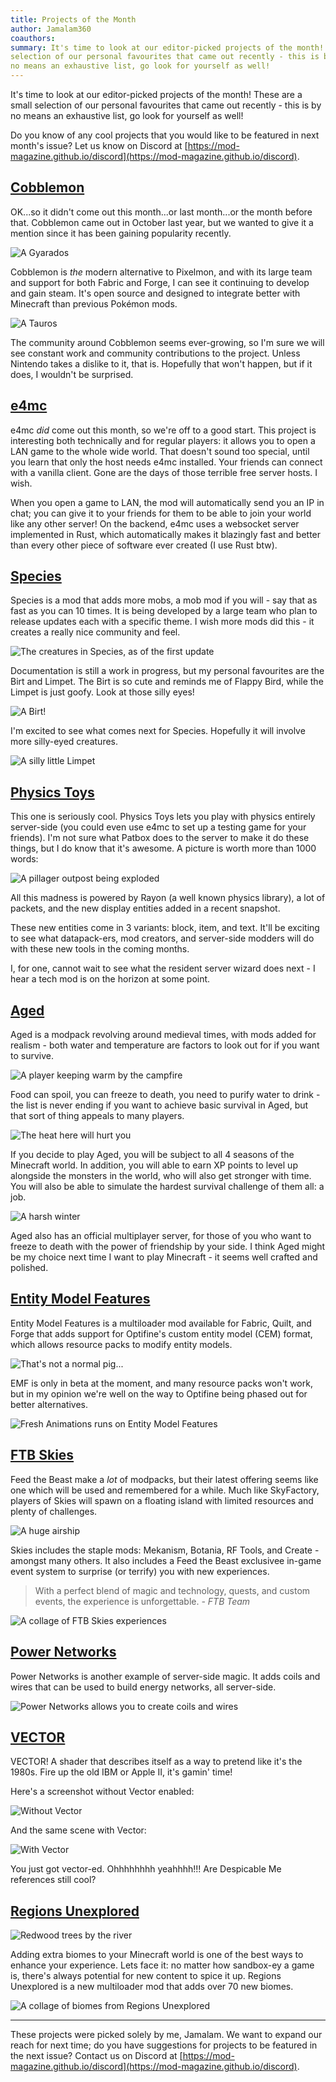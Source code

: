 ```yaml
---
title: Projects of the Month
author: Jamalam360
coauthors:
summary: It's time to look at our editor-picked projects of the month! These are a small
selection of our personal favourites that came out recently - this is by
no means an exhaustive list, go look for yourself as well!
---
```


It's time to look at our editor-picked projects of the month! These are a small
selection of our personal favourites that came out recently - this is by no
means an exhaustive list, go look for yourself as well!

Do you know of any cool projects that you would like to be featured in next
month's issue? Let us know on Discord at
[https://mod-magazine.github.io/discord](https://mod-magazine.github.io/discord).

## [Cobblemon](https://modrinth.com/mod/cobblemon)

OK...so it didn't come out this month...or last month...or the month before
that. Cobblemon came out in October last year, but we wanted to give it a
mention since it has been gaining popularity recently.

![A Gyarados](./assets/cobblemon-gyarados.png)

Cobblemon is _the_ modern alternative to Pixelmon, and with its large team and
support for both Fabric and Forge, I can see it continuing to develop and gain
steam. It's open source and designed to integrate better with Minecraft than
previous Pokémon mods.

![A Tauros](./assets/cobblemon-tauros.png)

The community around Cobblemon seems ever-growing, so I'm sure we will see
constant work and community contributions to the project. Unless Nintendo takes
a dislike to it, that is. Hopefully that won't happen, but if it does, I
wouldn't be surprised.

## [e4mc](https://modrinth.com/mod/e4mc)

e4mc _did_ come out this month, so we're off to a good start. This project is
interesting both technically and for regular players: it allows you to open a
LAN game to the whole wide world. That doesn't sound too special, until you
learn that only the host needs e4mc installed. Your friends can connect with a
vanilla client. Gone are the days of those terrible free server hosts. I wish.

When you open a game to LAN, the mod will automatically send you an IP in chat;
you can give it to your friends for them to be able to join your world like any
other server! On the backend, e4mc uses a websocket server implemented in Rust,
which automatically makes it blazingly fast and better than every other piece of
software ever created (I use Rust btw).

## [Species](https://modrinth.com/mod/species)

Species is a mod that adds more mobs, a mob mod if you will - say that as fast
as you can 10 times. It is being developed by a large team who plan to release
updates each with a specific theme. I wish more mods did this - it creates a
really nice community and feel.

![The creatures in Species, as of the first update](./assets/species-creatures.png)

Documentation is still a work in progress, but my personal favourites are the
Birt and Limpet. The Birt is so cute and reminds me of Flappy Bird, while the
Limpet is just goofy. Look at those silly eyes!

![A Birt!](./assets/species-birt.png)

I'm excited to see what comes next for Species. Hopefully it will involve more
silly-eyed creatures.

![A silly little Limpet](./assets/species-limpet.png)

## [Physics Toys](https://modrinth.com/mod/physics-toys)

This one is seriously cool. Physics Toys lets you play with physics entirely
server-side (you could even use e4mc to set up a testing game for your friends).
I'm not sure what Patbox does to the server to make it do these things, but I do
know that it's awesome. A picture is worth more than 1000 words:

![A pillager outpost being exploded](./assets/physics-toys.png)

All this madness is powered by Rayon (a well known physics library), a lot of
packets, and the new display entities added in a recent snapshot.

These new entities come in 3 variants: block, item, and text. It'll be exciting
to see what datapack-ers, mod creators, and server-side modders will do with
these new tools in the coming months.

I, for one, cannot wait to see what the resident server wizard does next - I
hear a tech mod is on the horizon at some point.

## [Aged](https://modrinth.com/modpack/aged)

Aged is a modpack revolving around medieval times, with mods added for realism -
both water and temperature are factors to look out for if you want to survive.

![A player keeping warm by the campfire](./assets/aged-campfire.png)

Food can spoil, you can freeze to death, you need to purify water to drink - the
list is never ending if you want to achieve basic survival in Aged, but that
sort of thing appeals to many players.

![The heat here will hurt you](./assets/aged-nether.png)

If you decide to play Aged, you will be subject to all 4 seasons of the
Minecraft world. In addition, you will able to earn XP points to level up
alongside the monsters in the world, who will also get stronger with time. You
will also be able to simulate the hardest survival challenge of them all: a job.

![A harsh winter](./assets/aged-winter.png)

Aged also has an official multiplayer server, for those of you who want to
freeze to death with the power of friendship by your side. I think Aged might be
my choice next time I want to play Minecraft - it seems well crafted and
polished.

## [Entity Model Features](https://modrinth.com/mod/entity-model-features)

Entity Model Features is a multiloader mod available for Fabric, Quilt, and
Forge that adds support for Optifine's custom entity model (CEM) format, which
allows resource packs to modify entity models.

![That's not a normal pig...](./assets/entity-model-features-pig.png)

EMF is only in beta at the moment, and many resource packs won't work, but in my
opinion we're well on the way to Optifine being phased out for better
alternatives.

![Fresh Animations runs on Entity Model Features](./assets/entity-model-features-fresh-animations.png)

## [FTB Skies](https://www.feed-the-beast.com/modpacks/103-ftb-skies)

Feed the Beast make a _lot_ of modpacks, but their latest offering seems like
one which will be used and remembered for a while. Much like SkyFactory, players
of Skies will spawn on a floating island with limited resources and plenty of
challenges.

![A huge airship](./assets/ftb-skies-airship.png)

Skies includes the staple mods: Mekanism, Botania, RF Tools, and Create -
amongst many others. It also includes a Feed the Beast exclusivee in-game event
system to surprise (or terrify) you with new experiences.

> With a perfect blend of magic and technology, quests, and custom events, the
> experience is unforgettable. _- FTB Team_

![A collage of FTB Skies experiences](./assets/ftb-skies-collage.png)

## [Power Networks](https://modrinth.com/mod/power-networks)

Power Networks is another example of server-side magic. It adds coils and wires
that can be used to build energy networks, all server-side.

![Power Networks allows you to create coils and wires](./assets/power-networks.png)

## [VECTOR](https://modrinth.com/shader/vector)

VECTOR! A shader that describes itself as a way to pretend like it's the 1980s.
Fire up the old IBM or Apple II, it's gamin' time!

Here's a screenshot without Vector enabled:

![Without Vector](./assets/VECTOR-normal.png)

And the same scene with Vector:

![With Vector](./assets/VECTOR-vector.png)

You just got vector-ed. Ohhhhhhhh yeahhhh!!! Are Despicable Me references still
cool?

## [Regions Unexplored](https://modrinth.com/mod/regions-unexplored)

![Redwood trees by the river](./assets/regions-unexplored-1.png)

Adding extra biomes to your Minecraft world is one of the best ways to enhance
your experience. Lets face it: no matter how sandbox-ey a game is, there's
always potential for new content to spice it up. Regions Unexplored is a new
multiloader mod that adds over 70 new biomes.

![A collage of biomes from Regions Unexplored](./assets/regions-unexplored-2.png)

---

These projects were picked solely by me, Jamalam. We want to expand our reach
for next time; do you have suggestions for projects to be featured in the next
issue? Contact us on Discord at
[https://mod-magazine.github.io/discord](https://mod-magazine.github.io/discord).
